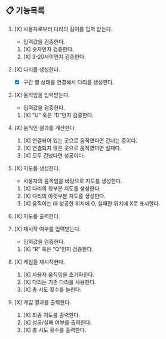 ## 📋 기능목록

1. [X] 사용자로부터 다리의 길이를 입력 받는다. 
   - 입력값을 검증한다.
   1. [X] 숫자인지 검증한다. 
   2. [X] 3-20사이인지 검증한다.


2. [X] 다리를 생성한다.
   - [X] 구간 별 상태를 연결해서 다리를 생성한다.


3. [X] 움직임을 입력받는다. 
   - 입력값을 검증한다.
   1. [X] ”U” 혹은 “D”인지 검증한다.


4. [X] 움직인 결과를 계산한다.
   1. [X] 연결되어 있는 곳으로 움직였다면 건너는 중이다.
   2. [X] 연결되지 않은 곳으로 움직였다면 실패다.
   3. [X] 모두 건넜다면 성공이다.

   
5. [X] 지도를 생성한다.
   - 사용자의 움직임을 바탕으로 지도를 생성한다.
   1. [X] 다리의 윗부분 지도를 생성한다.
   2. [X] 다리의 아랫부분 지도를 생성한다.
   3. [X] 움직이는 데 성공한 위치에 O, 실패한 위치에 X로 표시한다.


7. [X] 지도를 출력한다.


6. [X] 재시작 여부를 입력받는다.
   - 입력값을 검증한다.
   1. [X] ”R” 혹은 “Q”인지 검증한다.


7. [X] 게임을 재시작한다.
   1. [X] 사용자 움직임을 초기화한다.
   2. [X] 다리는 기존 다리를 사용한다.
   3. [X] 총 시도 횟수를 늘린다.


8. [X] 게임 결과를 출력한다.
   1. [X] 최종 지도를 출력한다.
   2. [X] 성공/실패 여부를 출력한다.
   3. [X] 총 시도 횟수를 출력한다.